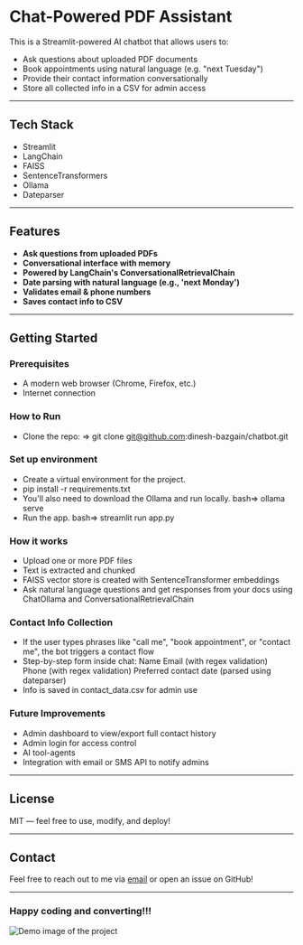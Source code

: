 #  Chat-Powered PDF Assistant

This is a Streamlit-powered AI chatbot that allows users to:
- Ask questions about uploaded PDF documents
- Book appointments using natural language (e.g. "next Tuesday")
- Provide their contact information conversationally
- Store all collected info in a CSV for admin access


---

## Tech Stack

- Streamlit
- LangChain
- FAISS
- SentenceTransformers
- Ollama
- Dateparser

---

## Features

- **Ask questions from uploaded PDFs**
- **Conversational interface with memory**
- **Powered by LangChain's ConversationalRetrievalChain**
- **Date parsing with natural language (e.g., 'next Monday')**
- **Validates email & phone numbers**
- **Saves contact info to CSV**

---

## Getting Started

### Prerequisites

- A modern web browser (Chrome, Firefox, etc.)  
- Internet connection

### How to Run

- Clone the repo: => git clone git@github.com:dinesh-bazgain/chatbot.git

### Set up environment

- Create a virtual environment for the project.
- pip install -r requirements.txt
- You'll also need to download the Ollama and run locally. 
    bash=> ollama serve
- Run the app.
    bash=> streamlit run app.py

### How it works
- Upload one or more PDF files
- Text is extracted and chunked
- FAISS vector store is created with SentenceTransformer embeddings
- Ask natural language questions and get responses from your docs using ChatOllama and ConversationalRetrievalChain

### Contact Info Collection
- If the user types phrases like "call me", "book appointment", or "contact me", the bot triggers a contact flow
- Step-by-step form inside chat:
    Name
    Email (with regex validation)
    Phone (with regex validation)
    Preferred contact date (parsed using dateparser)
- Info is saved in contact_data.csv for admin use

### Future Improvements
- Admin dashboard to view/export full contact history
- Admin login for access control
- AI tool-agents
- Integration with email or SMS API to notify admins
---

## License

MIT — feel free to use, modify, and deploy!


---

## Contact

Feel free to reach out to me via [email](dinesh.bazgain@gmail.com) or open an issue on GitHub!

---

### Happy coding and converting!!!

![Demo image of the project](assets/images/demo_image.png)
